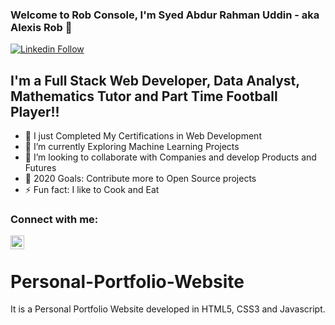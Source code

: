 ### Welcome to Rob Console, I'm Syed Abdur Rahman Uddin - aka Alexis Rob 👋


[![Linkedin Follow](https://img.shields.io/twitter/follow/SyedRahman?color=1DA1F2&logo=linkedin&style=for-the-badge)](https://www.linkedin.com/in/syed-rahman-061795167/)

## I'm a Full Stack Web Developer, Data Analyst, Mathematics Tutor and Part Time Football Player!!

- 🔭 I just Completed My Certifications in Web Development
- 🌱 I’m currently Exploring Machine Learning Projects
- 👯 I’m looking to collaborate with Companies and develop Products and Futures
- 🥅 2020 Goals: Contribute more to Open Source projects
- ⚡ Fun fact: I like to Cook and Eat


### Connect with me:



[<img align="left"  width="22px" src="https://cdn.jsdelivr.net/npm/simple-icons@v3/icons/linkedin.svg" />][linkedin]


<br />


[linkedin]: https://www.linkedin.com/in/syed-rahman-061795167/


# Personal-Portfolio-Website
It is a Personal Portfolio Website developed in HTML5, CSS3 and Javascript.
